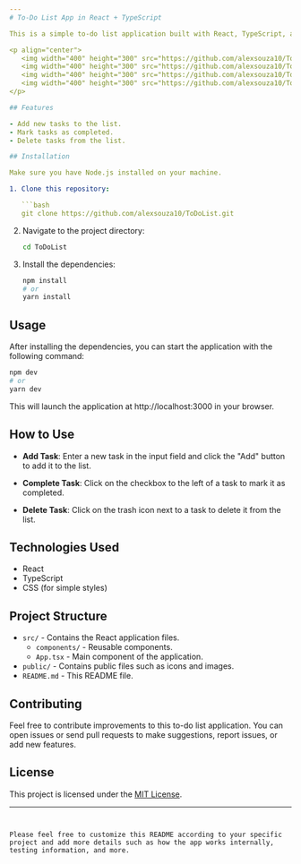 ```yaml
---
# To-Do List App in React + TypeScript

This is a simple to-do list application built with React, TypeScript, and CSS, allowing users to add, complete, and delete tasks.

<p align="center">
   <img width="400" height="300" src="https://github.com/alexsouza10/ToDoList/blob/main/src/assets/to_readme/Img1.png">
   <img width="400" height="300" src="https://github.com/alexsouza10/ToDoList/blob/main/src/assets/to_readme/Img2.png">
   <img width="400" height="300" src="https://github.com/alexsouza10/ToDoList/blob/main/src/assets/to_readme/Img3.png">
   <img width="400" height="300" src="https://github.com/alexsouza10/ToDoList/blob/main/src/assets/to_readme/Img4.png">
</p>

## Features

- Add new tasks to the list.
- Mark tasks as completed.
- Delete tasks from the list.

## Installation

Make sure you have Node.js installed on your machine.

1. Clone this repository:

   ```bash
   git clone https://github.com/alexsouza10/ToDoList.git
   ```

2. Navigate to the project directory:

   ```bash
   cd ToDoList
   ```

3. Install the dependencies:

   ```bash
   npm install
   # or
   yarn install
   ```

## Usage

After installing the dependencies, you can start the application with the following command:

```bash
npm dev
# or
yarn dev
```

This will launch the application at http://localhost:3000 in your browser.

## How to Use

- **Add Task**: Enter a new task in the input field and click the "Add" button to add it to the list.

- **Complete Task**: Click on the checkbox to the left of a task to mark it as completed.

- **Delete Task**: Click on the trash icon next to a task to delete it from the list.

## Technologies Used

- React
- TypeScript
- CSS (for simple styles)

## Project Structure

- `src/` - Contains the React application files.
  - `components/` - Reusable components.
  - `App.tsx` - Main component of the application.
- `public/` - Contains public files such as icons and images.
- `README.md` - This README file.

## Contributing

Feel free to contribute improvements to this to-do list application. You can open issues or send pull requests to make suggestions, report issues, or add new features.

## License

This project is licensed under the [MIT License](LICENSE).

---
```


Please feel free to customize this README according to your specific project and add more details such as how the app works internally, testing information, and more.

